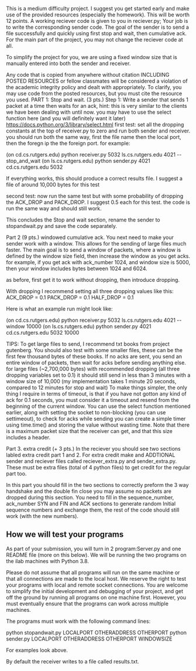 This is a medium difficulty project. I suggest you get started early and make use of the provided resources (especially the homework).
This will be worth 12 points. A working reciever code is given to you in reciever.py;  Your job is to write the corresponding sender code.
The goal of the sender is to send a file successfully and quickly using first stop and wait, then cumulative ack.
For the main part of the project, you may not change the reciever code at all.

To simplify the project for you, we are using a fixed window size that is manually entered into both the sender and receiver.


Any code that is copied from anywhere without citation INCLUDING POSTED RESOURCES or fellow classmates will be considered a violation of the academic integrity policy and dealt with appropriately. To clarify, you may use code from the posted resources, but you must cite the resource you used.
PART 1: Stop and wait. (3 pts.)
Step 1: Write a sender that sends 1 packet at a time then waits for an ack, hint: this is very similar to the clients we have been dealing with until now.
you may have to use the select function here (and you will definitely want it later)
https://docs.python.org/3/library/select.html
first test:
set all the dropping constants at the top of receiver.py to zero and run both sender and receiver.
you should run both the same way, first the file name then the local port, then the foregn ip the the foreign port.
for example:


(on cd.cs.rutgers.edu)
python receiver.py 5032 ls.cs.rutgers.edu 4021 --stop_and_wait
(on ls.cs.rutgers.edu)
python sender.py 4021 cd.cs.rutgers.edu 5032

If everything works, this should produce a correct results file. I suggest a file of around 10,000 bytes for this test

second test:
now run the same test but with some probability of dropping the ACK_DROP and PACK_DROP. I suggest 0.5 each for this test.
the code is run the same way and should still work.

This concludes the Stop and wait section, rename the sender to stopandwait.py and save the code separately.

Part 2 (9 pts.) windowed cumulative ack.
You next need to make your sender work with a window. This allows for the sending of large files much faster.
The main goal is to send a window of packets, where a window is defined by the window size field, then increase the window as you get acks.
for example, if you get ack with ack_number 1024, and window size is 5000, then your window includes bytes between 1024 and 6024.

as before, first get it to work without dropping, then introduce dropping.

With dropping I recommend setting all three dropping values like this:
ACK_DROP = 0.1
PACK_DROP = 0.1
HALF_DROP = 0.1

Here is what an example run might look like:

(on cd.cs.rutgers.edu)
python receiver.py 5032 ls.cs.rutgers.edu 4021 --window 10000
(on ls.cs.rutgers.edu)
python sender.py 4021 cd.cs.rutgers.edu 5032 10000


TIPS:
To get large files to send, I recommend txt books from project gutenberg. You should also test with some smaller files, these can be the first few thousand bytes of these books.
If no acks are sent, you send an entire window of packets, then wait for acks before sending anything else.
for large files (~2,700,000 bytes) with recommended dropping (all three dropping variables set to 0.1) it should still send in less than 3 minutes with a window size of 10,000 (my implementation takes 1 minute 20 seconds, compared to 12 minutes for stop and wait)
To make things simpler, the only thing I require in terms of timeout, is that if you have not gotton any kind of ack
for 0.1 seconds, you must consider it a timeout and resend from the beginning of the current window.
You can use the select function mentioned earlier, along with setting the socket to non-blocking (you can use settimeout), to check for acks while sending
you can create a simple timer using time.time() and storing the value
without wasting time.
Note that there is a maximum packet size that the receiver can get, and that this size includes a header.


Part 3. extra credit (+ 3 pts.)
In the reciever you should see two sections labled extra credit part 1 and 2.
For extra credit make and ADDTIONAL sender and reciever files called reciever_extra.py and sender_extra.py.
These must be extra files (total of 4 python files) to get credit for the regular part too.

In this part you should fill in the two sections to correctly preform the 3 way handshake and the double fin close
you may assume no packets are dropped during this section. You need to fill in the sequence_number, ack_number SYN and FIN and ACK sections
to generate random Initial sequence numbers and exchange them, the rest of the code should still work (with the new numbers).

How we will test your programs
------------------------------


As part of your submission, you will turn in 2 program:Server.py and one README file (more on this below). We will be running the two programs on the ilab machines with Python 3.8.


Please do not assume that all programs will run on the same machine or that all
connections are made to the local host.  We reserve the right to test your
programs with local and remote socket connections. You are welcome to
simplify the initial development and debugging of your project, and get off the
ground by running all programs on one machine first. However, you must
eventually ensure that the programs can work across multiple machines.


The programs must work with the following command lines:


python stopandwait.py LOCALPORT OTHERADDRESS OTHERPORT
python sender.py LOCALPORT OTHERADDRESS OTHERPORT WINDOWSIZE

For examples look above.

By default the receiver writes to a file called results.txt.





